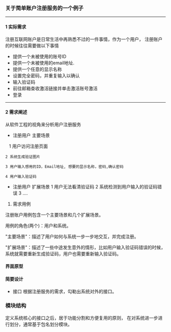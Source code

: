 
### 关于简单账户注册服务的一个例子
---------------------------------
#### 1 实际需求
注册互联网账户是日常生活中再熟悉不过的一件事情，作为一个用户，
注册账户的时候往往需要做以下事情
* 提供一个未被使用的账号ID
* 提供一个未被使用的email地址.
* 提供一个任意的显示名称
* 设置完全密码，并重复输入以确认
* 输入验证码
* 前往邮箱查收激活链接并单击激活账号激活
* 登录
----------------------------------
#### 2 需求阐述
从软件工程的视角来分析用户注册服务

 *  注册用户 主要场景
 
    1 用户访问注册页面
    
    2 系统生成验证图片
    
    3 用户输入想用的ID，Email地址, 想要的显示名称，密码,确认密码
    
    4 用户输入验证码
    
  * 注册用户 扩展场景
   1 用户无法看清验证码
   2 系统检测到用户输入的验证码错误
   3 ....
 


1.  需求用例 

注册账户用例包含一个主要场景和几个扩展场景。

用例的角色(两个)：用户和系统。

"主要场景"：描述了用户如何与系统一步一步地交互，并完成注册。

"扩展场景"：描述了一些中途发生意外的情形，比如用户输入验证码错误的时候，系统就需要重新生成验证码，用户也需要重新输入验证码。

#### 界面原型

#### 简要设计

- 接口
   根据注册服务的需求，勾勒出系统对外的接口。

### 模块结构
   定义系统核心的接口之后，居于功能分割和方便复用的原则，
   在对系统进一步进行划分，通常基于包名划分模块。

